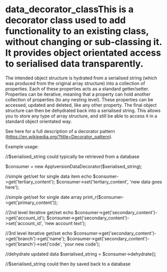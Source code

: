 # data_decorator_classThis is a decorator class used to add functionality to an existing class, without changing or sub-classing it. It provides object orientated access to serialised data transparently.

The intended object structure is hydrated from a serialised string (which was produced from the original array structure) into a collection of properties. Each of these properties acts as a standard getter/setter. Properties can be iterative, meaning that a property can hold another collection of properties (to any nesting level). These properties can be accessed, updated and deleted, like any other property. The final object structure can then be dehydrated back into a serialised string. This allows you to store any type of array structure, and still be able to access it in a standard object orientated way.

See here for a full description of a decorator pattern (https://en.wikipedia.org/?title=Decorator_pattern).


Example usage:

//$serialised_string could typically be retrieved from a database
									
$consumer = new App\versionDataDecorator($serialised_string);

//simple get/set for single data item
echo $consumer->get('tertiary_content');
$consumer->set('tertiary_content', 'new data goes here');

//simple get/set for single date array
print_r($consumer->get('primary_content'));

//2nd level iterative get/set
echo $consumer->get('secondary_content')->get('account_id');
$consumer->get('secondary_content')->set('account_id', 'new account text');

//3rd level iterative get/set
echo $consumer->get('secondary_content')->get('branch')->get('name');
$consumer->get('secondary_content')->get('branch')->set('code', 'your new code');

//dehydrate updated data 
$serialised_string = $consumer->dehydrate();

//$serialised_string could then by saved back to a database

